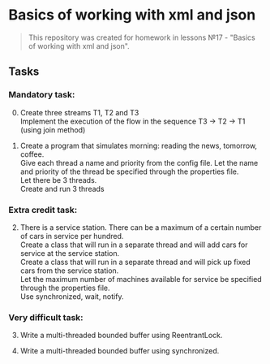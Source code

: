 # Basics of working with xml and json
>This repository was created for homework in lessons №17 - "Basics of working with xml and json".
## Tasks

### Mandatory task:  
0.  Create three streams T1, T2 and T3  
	Implement the execution of the flow in the sequence T3 -> T2 -> T1  
	(using join method)  

1.  Create a program that simulates morning: reading the news, tomorrow, coffee.  
	Give each thread a name and priority from the config file. Let the name and priority of the thread be specified through the properties file.  
	Let there be 3 threads.  
	Create and run 3 threads  

### Extra credit task:  
2.	There is a service station. There can be a maximum of a certain number of cars in service per hundred.  
	Create a class that will run in a separate thread and will add cars for service at the service station.  
	Create a class that will run in a separate thread and will pick up fixed cars from the service station.  
	Let the maximum number of machines available for service be specified through the properties file.  
	Use synchronized, wait, notify.  
	
### Very difficult task:
3.  Write a multi-threaded bounded buffer using ReentrantLock.	  

4.  Write a multi-threaded bounded buffer using synchronized.  

